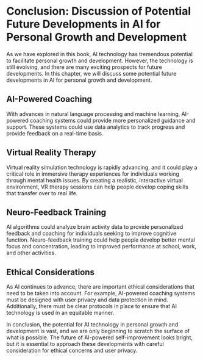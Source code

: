 Conclusion: Discussion of Potential Future Developments in AI for Personal Growth and Development
=================================================================================================

As we have explored in this book, AI technology has tremendous potential to facilitate personal growth and development. However, the technology is still evolving, and there are many exciting prospects for future developments. In this chapter, we will discuss some potential future developments in AI for personal growth and development.

AI-Powered Coaching
-------------------

With advances in natural language processing and machine learning, AI-powered coaching systems could provide more personalized guidance and support. These systems could use data analytics to track progress and provide feedback on a real-time basis.

Virtual Reality Therapy
-----------------------

Virtual reality simulation technology is rapidly advancing, and it could play a critical role in immersive therapy experiences for individuals working through mental health issues. By creating a realistic, interactive virtual environment, VR therapy sessions can help people develop coping skills that transfer over to real life.

Neuro-Feedback Training
-----------------------

AI algorithms could analyze brain activity data to provide personalized feedback and coaching for individuals seeking to improve cognitive function. Neuro-feedback training could help people develop better mental focus and concentration, leading to improved performance at school, work, and other activities.

Ethical Considerations
----------------------

As AI continues to advance, there are important ethical considerations that need to be taken into account. For example, AI-powered coaching systems must be designed with user privacy and data protection in mind. Additionally, there must be clear protocols in place to ensure that AI technology is used in an equitable manner.

In conclusion, the potential for AI technology in personal growth and development is vast, and we are only beginning to scratch the surface of what is possible. The future of AI-powered self-improvement looks bright, but it is essential to approach these developments with careful consideration for ethical concerns and user privacy.
